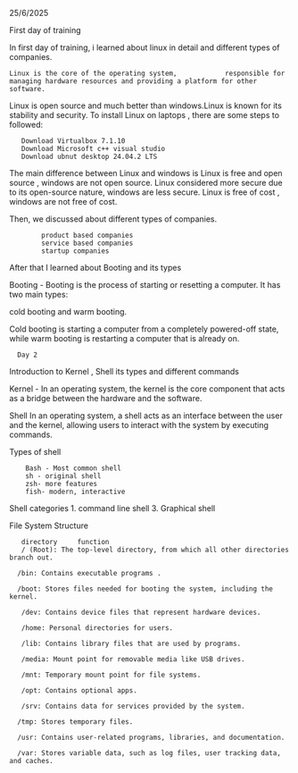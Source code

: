 25/6/2025

 First day of training 

In first day of training, i learned about linux in detail and different types of companies. 
   
    Linux is the core of the operating system,            responsible for managing hardware resources and providing a platform for other software.
Linux is open source and much better than windows.Linux is known for its stability and security. 
To install Linux on laptops , there are some steps to followed: 
       
       Download Virtualbox 7.1.10
       Download Microsoft c++ visual studio 
       Download ubnut desktop 24.04.2 LTS 

The main difference between Linux and windows is  Linux is free and open source , windows are  not open source. 
Linux considered more secure due to its open-source nature, windows are less secure.
Linux is free of cost , windows are not free of cost.

Then, we discussed about different types of companies.
           
            product based companies 
            service based companies 
            startup companies

After that I learned about Booting and its types 
  
Booting - Booting is the process of starting or resetting a computer.
 It has two main types: 

   cold booting and warm booting. 

Cold booting is starting a computer from a completely powered-off state, while warm booting is restarting a computer that is already on. 

      Day 2 

  Introduction to Kernel , Shell its types and    different commands
 
Kernel -   In an operating system, the kernel is the core component that acts as a bridge between the hardware and the software.

Shell
 In an operating system, a shell acts as an interface between the user and the kernel, allowing users to interact with the system by executing commands. 

 Types of shell 
      
        Bash - Most common shell
        sh - original shell
        zsh- more features 
        fish- modern, interactive 

 Shell categories 
        1. command line shell
        3. Graphical shell

File System Structure
   
       directory     function 
       / (Root): The top-level directory, from which all other directories branch out.
     
      /bin: Contains executable programs .
     
      /boot: Stores files needed for booting the system, including the kernel.
     
       /dev: Contains device files that represent hardware devices.
     
       /home: Personal directories for users. 
     
       /lib: Contains library files that are used by programs.
   
       /media: Mount point for removable media like USB drives.
    
       /mnt: Temporary mount point for file systems.
    
       /opt: Contains optional apps.
   
       /srv: Contains data for services provided by the system.
   
      /tmp: Stores temporary files.
    
      /usr: Contains user-related programs, libraries, and documentation.
    
      /var: Stores variable data, such as log files, user tracking data, and caches.         

